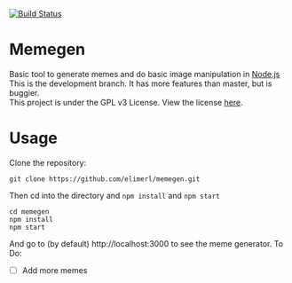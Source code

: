 [![Build Status](https://travis-ci.org/elimerl/memegen.svg?branch=master)](https://travis-ci.org/elimerl/memegen)
# Memegen
Basic tool to generate memes and do basic image manipulation in [Node.js](https://nodejs.org)  
This is the development branch. It has more features than master, but is buggier.  
This project is under the GPL v3 License. View the license [here](https://www.gnu.org/licenses/gpl-3.0.txt).  

# Usage
Clone the repository:
```
git clone https://github.com/elimerl/memegen.git
```
Then cd into the directory and `npm install` and `npm start`
```
cd memegen
npm install
npm start
```
And go to (by default) http://localhost:3000 to see the meme generator.
To Do:
- [ ] Add more memes
